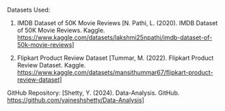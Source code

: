 Datasets Used:

1. IMDB Dataset of 50K Movie Reviews
   [N. Pathi, L. (2020). IMDB Dataset of 50K Movie Reviews. Kaggle. https://www.kaggle.com/datasets/lakshmi25npathi/imdb-dataset-of-50k-movie-reviews]

2. Flipkart Product Review Dataset
   [Tummar, M. (2022). Flipkart Product Review Dataset. Kaggle. https://www.kaggle.com/datasets/mansithummar67/flipkart-product-review-dataset]

GitHub Repository:
[Shetty, Y. (2024). Data-Analysis. GitHub. https://github.com/yajneshshetty/Data-Analysis]
